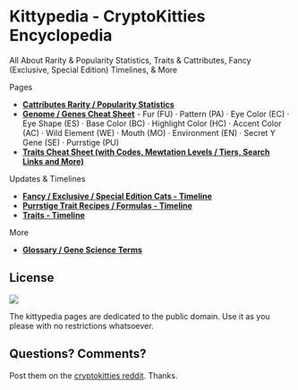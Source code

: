 # Kittypedia  - CryptoKitties Encyclopedia

All About Rarity & Popularity Statistics, Traits & Cattributes, Fancy (Exclusive, Special Edition) Timelines, & More



Pages

- [**Cattributes Rarity / Popularity Statistics**](CATTRIBUTES.md)
- [**Genome / Genes Cheat Sheet**](GENES.md) - Fur (FU) · Pattern (PA) · Eye Color (EC) · Eye Shape (ES) · Base Color (BC) · Highlight Color (HC) · Accent Color (AC) · Wild Element (WE) · Mouth (MO) · Environment (EN) · Secret Y Gene (SE) · Purrstige (PU)
- [**Traits Cheat Sheet (with Codes, Mewtation Levels / Tiers, Search Links and More)**](TRAITS.md)

Updates & Timelines

- [**Fancy / Exclusive / Special Edition Cats - Timeline**](TIMELINE-FANCIES.md)
- [**Purrstige Trait Recipes / Formulas - Timeline**](TIMELINE-PURRSTIGES.md)
- [**Traits - Timeline**](TIMELINE-TRAITS.md)


More

- [**Glossary / Gene Science Terms**](GLOSSARY.md)



## License

![](https://publicdomainworks.github.io/buttons/zero88x31.png)

The kittypedia pages are dedicated to the public domain. Use it as you please with no restrictions whatsoever.


## Questions? Comments?

Post them on the [cryptokitties reddit](https://www.reddit.com/r/cryptokitties). Thanks.
